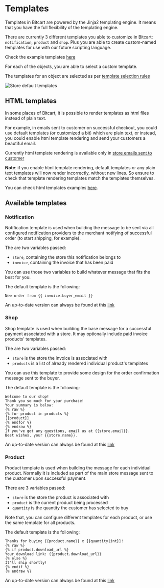 # Templates

Templates in Bitcart are powered by the Jinja2 templating engine. It means that you have the full flexibility of the templating engine.

There are currently 3 different templates you able to customize in Bitcart: `notification`, `product` and `shop`. Plus you are able to create custom-named templates for use with our future scripting language.

Check the example templates [here](../examples/templates.md)

For each of the objects, you are able to select a custom template.

The templates for an object are selected as per [template selection rules](../bitcart-basics/walkthrough.md#template-selection-rules)

![Store default templates](../.gitbook/assets/store\_default\_templates.png)

## HTML templates

In some places of Bitcart, it is possible to render templates as html files instead of plain text.

For example, in emails sent to customer on successful checkout, you could use default templates (or customized a bit) which are plain text, or instead, you could enable html template rendering and send your customers a beautiful email.

Currently html template rendering is available only in [store emails sent to customer](../bitcart-basics/walkthrough.md#store-checkout-settings)

**Note**: if you enable html template rendering, default templates or any plain text templates will now render incorrectly, without new lines. So ensure to check that template rendering templates match the templates themselves.

You can check html templates examples [here](../examples/templates.md).

## Available templates

### Notification

Notification template is used when building the message to be sent via all configured [notification providers](../bitcart-basics/walkthrough.md#notification-providers) to the merchant notifying of successful order (to start shipping, for example).

The are two variables passed:

* `store`, containing the store this notification belongs to
* `invoice`, containing the invoice that has been paid

You can use those two variables to build whatever message that fits the best for you.&#x20;

The default template is the following:

```
New order from {{ invoice.buyer_email }}
```

&#x20;An up-to-date version can always be found at this [link](https://github.com/bitcart/bitcart/blob/master/api/templates/notification.j2)

### Shop

Shop template is used when building the base message for a successful payment associated with a store. It may optionally include paid invoice products' templates.

The are two variables passed:

* `store` is the store the invoice is associated with
* `products` is a list of already rendered individual product's templates

You can use this template to provide some design for the order confirmation message sent to the buyer.

The default template is the following:

```
Welcome to our shop!
Thank you so much for your purchase!
Your summary is below:
{% raw %}
{% for product in products %}
{{product}}
{% endfor %}
{% endraw %}
If you've got any questions, email us at {{store.email}}.
Best wishes, your {{store.name}}.
```

An up-to-date version can always be found at this [link](https://github.com/bitcart/bitcart/blob/master/api/templates/shop.j2)

### Product

Product template is used when building the message for each individual product. Normally it is included as part of the main store message sent to the customer upon successful payment.

There are 3 variables passed:

* `store` is the store the product is associated with
* `product` is the current product being processed
* `quantity` is the quantity the customer has selected to buy

Note that, you can configure different templates for each product, or use the same template for all products.

The default template is the following:

```
Thanks for buying {{product.name}} x {{quantity|int}}!
{% raw %}
{% if product.download_url %}
Your download link: {{product.download_url}}
{% else %}
It'll ship shortly!
{% endif %}
{% endraw %}
```

An up-to-date version can always be found at this [link](https://github.com/bitcart/bitcart/blob/master/api/templates/product.j2)

